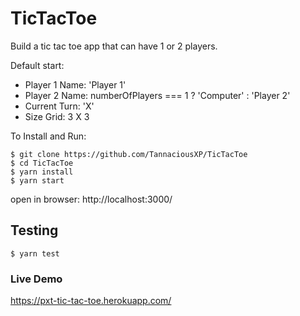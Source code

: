 # TicTacToe

Build a tic tac toe app that can have 1 or 2 players.

Default start:

- Player 1 Name: 'Player 1'
- Player 2 Name: numberOfPlayers === 1 ? 'Computer' : 'Player 2'
- Current Turn: 'X'
- Size Grid: 3 X 3

To Install and Run:

```
$ git clone https://github.com/TannaciousXP/TicTacToe
$ cd TicTacToe
$ yarn install
$ yarn start
```
open in browser: http://localhost:3000/

## Testing

```
$ yarn test
```

### Live Demo
https://pxt-tic-tac-toe.herokuapp.com/
